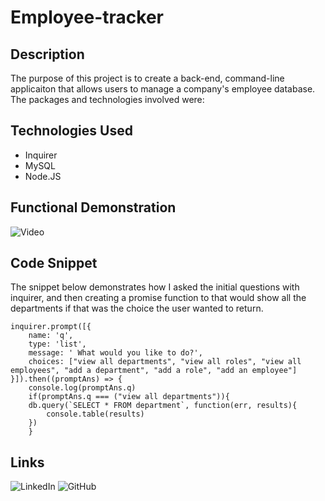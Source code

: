 # Employee-tracker

## Description
The purpose of this project is to create a back-end, command-line applicaiton that allows users to manage a company's employee database. The packages and technologies involved were:

## Technologies Used
- Inquirer
- MySQL
- Node.JS

## Functional Demonstration
![Video](https://youtu.be/cNyitX4qE30)

## Code Snippet
The snippet below demonstrates how I asked the initial questions with inquirer, and then creating a promise function to that would show all the departments if that was the choice the user wanted to return.

```
inquirer.prompt([{
    name: 'q',
    type: 'list',
    message: ' What would you like to do?',
    choices: ["view all departments", "view all roles", "view all employees", "add a department", "add a role", "add an employee"]
}]).then((promptAns) => {
    console.log(promptAns.q)
    if(promptAns.q === ("view all departments")){
    db.query(`SELECT * FROM department`, function(err, results){
        console.table(results)
    })
    }
```

## Links
![LinkedIn](https://www.linkedin.com/in/dylan-kreisman-3752b1160/)
![GitHub](https://github.com/dylankreisman/)